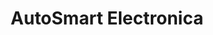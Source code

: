 ---
title: "AutoSmart Electronica"
url: /cochabamba/autosmart-electronica/
shop: reparación de automóviles
---